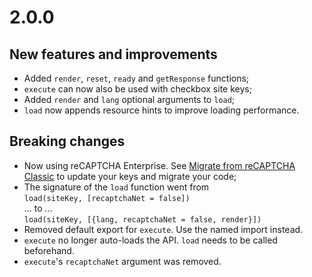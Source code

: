 # 2.0.0
## New features and improvements
 - Added `render`, `reset`, `ready` and `getResponse` functions;
 - `execute` can now also be used with checkbox site keys;
 - Added `render` and `lang` optional arguments to `load`;
 - `load` now appends resource hints to improve loading performance.

## Breaking changes
 - Now using reCAPTCHA Enterprise. See [Migrate from reCAPTCHA Classic](https://cloud.google.com/recaptcha/docs/migrate-recaptcha) to update your keys and migrate your code;
 - The signature of the `load` function went from  
   `load(siteKey, [recaptchaNet = false])`  
   ... to ...  
   `load(siteKey, [{lang, recaptchaNet = false, render}])`
 - Removed default export for `execute`. Use the named import instead.
 - `execute` no longer auto-loads the API. `load` needs to be called beforehand.
 - `execute`'s `recaptchaNet` argument was removed. 
